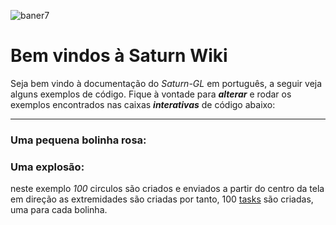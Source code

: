 <html lang="en">
<script src="https://pagecdn.io/lib/ace/1.4.12/ace.js" type="text/javascript" charset="utf-8"></script>
<script src='../../../javascripts/codeblock.js'></script>
</html>



![baner7](https://user-images.githubusercontent.com/43425971/131168286-6077a2c9-7572-4c39-97e1-6da6636addd2.png)

# Bem vindos à Saturn Wiki

Seja bem vindo à documentação do *Saturn-GL* em português, a seguir veja alguns exemplos de código.
Fique à vontade para ***alterar*** e rodar os exemplos encontrados nas caixas ***interativas*** de código abaixo:

---

### Uma pequena bolinha rosa:
<html lang="en">
<div id="divcode1">    
</div>
<script src='../../../javascripts/codeblock.js'></script>
<script >
    createCodeBlock('divcode1','1',
`Circle circle = CircleBuilder.aCircle()
.withCenter(100, 500)
.withColor(new Color(200,0,200))
.build();

add(circle);

circle.move(500,0,seconds(3)).execute();`
        );
</script>

</html>



### Uma  explosão:

neste exemplo *100* circulos são criados e enviados a partir do centro da tela em direção as extremidades 
são criadas por tanto, 100 [tasks](docpages/task/task.md) são criadas, uma para cada bolinha. 

<html lang="en">
<div id="divcode2">    
</div>
<script src='../javascripts/codeblock.js'></script>
<script >
    createCodeBlock('divcode2','2',
`for (int i = 0; i < 100; i++) {
            Circle circle = CircleBuilder.aCircle()
                    .withCenter(500, 500)
                    .withColor(Color.white)
                    .withRadius(20)
                    .build();

            add(circle);

            var ang = Math.random() * 6.28;
            var distance = Math.random() * 400;
            
            circle.move(distance * Math.cos(ang), distance * Math.sin(ang), seconds(3))
                    .parallel(wait(seconds(1.5)).andThen(circle.changeColor(new Color(0, 0, 0, 0))))
                    .executeInBackGround();
}`
        );
</script>

</html>



